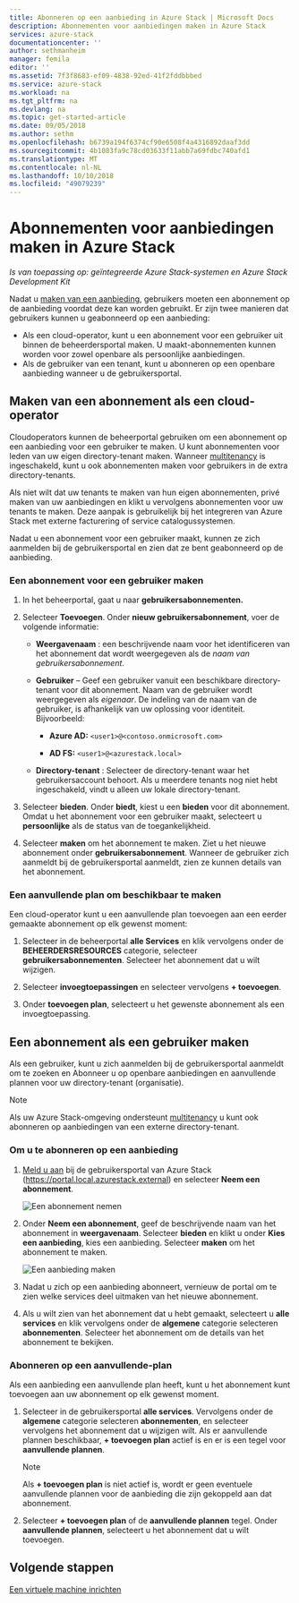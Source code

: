 ```yaml
---
title: Abonneren op een aanbieding in Azure Stack | Microsoft Docs
description: Abonnementen voor aanbiedingen maken in Azure Stack
services: azure-stack
documentationcenter: ''
author: sethmanheim
manager: femila
editor: ''
ms.assetid: 7f3f8683-ef09-4838-92ed-41f2fddbbbed
ms.service: azure-stack
ms.workload: na
ms.tgt_pltfrm: na
ms.devlang: na
ms.topic: get-started-article
ms.date: 09/05/2018
ms.author: sethm
ms.openlocfilehash: b6739a194f6374cf90e6508f4a4316892daaf3dd
ms.sourcegitcommit: 4b1083fa9c78cd03633f11abb7a69fdbc740afd1
ms.translationtype: MT
ms.contentlocale: nl-NL
ms.lasthandoff: 10/10/2018
ms.locfileid: "49079239"
---
```

# <a name="create-subscriptions-to-offers-in-azure-stack"></a>Abonnementen voor aanbiedingen maken in Azure Stack

*Is van toepassing op: geïntegreerde Azure Stack-systemen en Azure Stack Development Kit*

Nadat u [maken van een aanbieding](azure-stack-create-offer.md), gebruikers moeten een abonnement op de aanbieding voordat deze kan worden gebruikt. Er zijn twee manieren dat gebruikers kunnen u geabonneerd op een aanbieding:

- Als een cloud-operator, kunt u een abonnement voor een gebruiker uit binnen de beheerdersportal maken. U maakt-abonnementen kunnen worden voor zowel openbare als persoonlijke aanbiedingen.
- Als de gebruiker van een tenant, kunt u abonneren op een openbare aanbieding wanneer u de gebruikersportal.  

## <a name="create-a-subscription-as-a-cloud-operator"></a>Maken van een abonnement als een cloud-operator

Cloudoperators kunnen de beheerportal gebruiken om een abonnement op een aanbieding voor een gebruiker te maken.  U kunt abonnementen voor leden van uw eigen directory-tenant maken.  Wanneer [multitenancy](azure-stack-enable-multitenancy.md) is ingeschakeld, kunt u ook abonnementen maken voor gebruikers in de extra directory-tenants.

Als niet wilt dat uw tenants te maken van hun eigen abonnementen, privé maken van uw aanbiedingen en klikt u vervolgens abonnementen voor uw tenants te maken. Deze aanpak is gebruikelijk bij het integreren van Azure Stack met externe facturering of service catalogussystemen.

Nadat u een abonnement voor een gebruiker maakt, kunnen ze zich aanmelden bij de gebruikersportal en zien dat ze bent geabonneerd op de aanbieding.  

### <a name="to-create-a-subscription-for-a-user"></a>Een abonnement voor een gebruiker maken

1. In het beheerportal, gaat u naar **gebruikersabonnementen.**
2. Selecteer **Toevoegen**. Onder **nieuw gebruikersabonnement**, voer de volgende informatie:  

   - **Weergavenaam** : een beschrijvende naam voor het identificeren van het abonnement dat wordt weergegeven als de *naam van gebruikersabonnement*.
   - **Gebruiker** – Geef een gebruiker vanuit een beschikbare directory-tenant voor dit abonnement. Naam van de gebruiker wordt weergegeven als *eigenaar*.  De indeling van de naam van de gebruiker, is afhankelijk van uw oplossing voor identiteit. Bijvoorbeeld:

     - **Azure AD:** `<user1>@<contoso.onmicrosoft.com>`

     - **AD FS:** `<user1>@<azurestack.local>` 

   - **Directory-tenant** : Selecteer de directory-tenant waar het gebruikersaccount behoort. Als u meerdere tenants nog niet hebt ingeschakeld, vindt u alleen uw lokale directory-tenant.

3. Selecteer **bieden**. Onder **biedt**, kiest u een **bieden** voor dit abonnement. Omdat u het abonnement voor een gebruiker maakt, selecteert u **persoonlijke** als de status van de toegankelijkheid.

4. Selecteer **maken** om het abonnement te maken. Ziet u het nieuwe abonnement onder **gebruikersabonnement**. Wanneer de gebruiker zich aanmeldt bij de gebruikersportal aanmeldt, zien ze kunnen details van het abonnement.

### <a name="to-make-an-add-on-plan-available"></a>Een aanvullende plan om beschikbaar te maken

Een cloud-operator kunt u een aanvullende plan toevoegen aan een eerder gemaakte abonnement op elk gewenst moment:

1. Selecteer in de beheerportal **alle Services** en klik vervolgens onder de **BEHEERDERSRESOURCES** categorie, selecteer **gebruikersabonnementen**. Selecteer het abonnement dat u wilt wijzigen.

2. Selecteer **invoegtoepassingen** en selecteer vervolgens **+ toevoegen**.  

3. Onder **toevoegen plan**, selecteert u het gewenste abonnement als een invoegtoepassing.

## <a name="create-a-subscription-as-a-user"></a>Een abonnement als een gebruiker maken

Als een gebruiker, kunt u zich aanmelden bij de gebruikersportal aanmeldt om te zoeken en Abonneer u op openbare aanbiedingen en aanvullende plannen voor uw directory-tenant (organisatie).

>[!NOTE]
>Als uw Azure Stack-omgeving ondersteunt [multitenancy](azure-stack-enable-multitenancy.md) u kunt ook abonneren op aanbiedingen van een externe directory-tenant.

### <a name="to-subscribe-to-an-offer"></a>Om u te abonneren op een aanbieding

1. [Meld u aan](azure-stack-connect-azure-stack.md) bij de gebruikersportal van Azure Stack (https://portal.local.azurestack.external) en selecteer **Neem een abonnement**.

   ![Een abonnement nemen](media/azure-stack-subscribe-plan-provision-vm/image01.png)
  
2. Onder **Neem een abonnement**, geef de beschrijvende naam van het abonnement in **weergavenaam**. Selecteer **bieden** en klikt u onder **Kies een aanbieding**, kies een aanbieding. Selecteer **maken** om het abonnement te maken.

   ![Een aanbieding maken](media/azure-stack-subscribe-plan-provision-vm/image02.png)
  
3. Nadat u zich op een aanbieding abonneert, vernieuw de portal om te zien welke services deel uitmaken van het nieuwe abonnement.
4. Als u wilt zien van het abonnement dat u hebt gemaakt, selecteert u **alle services** en klik vervolgens onder de **algemene** categorie selecteren **abonnementen**. Selecteer het abonnement om de details van het abonnement te bekijken.  

### <a name="to-subscribe-to-an-add-on-plan"></a>Abonneren op een aanvullende-plan

Als een aanbieding een aanvullende plan heeft, kunt u het abonnement kunt toevoegen aan uw abonnement op elk gewenst moment.  

1. Selecteer in de gebruikersportal **alle services**. Vervolgens onder de **algemene** categorie selecteren **abonnementen**, en selecteer vervolgens het abonnement dat u wijzigen wilt. Als er aanvullende plannen beschikbaar, **+ toevoegen plan** actief is en er is een tegel voor **aanvullende plannen**.

   >[!NOTE]
   >Als **+ toevoegen plan** is niet actief is, wordt er geen eventuele aanvullende plannen voor de aanbieding die zijn gekoppeld aan dat abonnement.

1. Selecteer **+ toevoegen plan** of de **aanvullende plannen** tegel. Onder **aanvullende plannen**, selecteert u het abonnement dat u wilt toevoegen.

## <a name="next-steps"></a>Volgende stappen

[Een virtuele machine inrichten](azure-stack-provision-vm.md)

